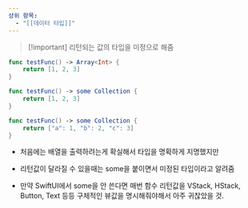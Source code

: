 ```yaml
---
상위 항목:
  - "[[데이터 타입]]"
---
```

> [!important] 리턴되는 값의 타입을 미정으로 해줌

  

```Swift
func testFunc() -> Array<Int> {
    return [1, 2, 3]
}

func testFunc() -> some Collection {
    return [1, 2, 3]
}

func testFunc() -> some Collection {
    return ["a": 1, "b": 2, "c": 3]
}
```

- 처음에는 배열을 출력하려는게 확실해서 타입을 명확하게 지명했지만
- 리턴값이 달라질 수 있을때는 some을 붙이면서 미정된 타입이라고 알려줌

  

  

- 만약 SwiftUI에서 some을 안 쓴다면 매번 함수 리턴값을 VStack, HStack, Button, Text 등등 구체적인 뷰값을 명시해줘야해서 아주 귀찮았을 것.